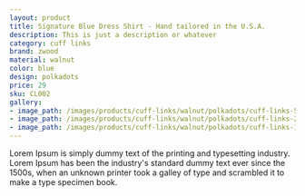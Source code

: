 ```yaml
---
layout: product
title: Signature Blue Dress Shirt - Hand tailored in the U.S.A.
description: This is just a description or whatever
category: cuff links
brand: zwood
material: walnut
color: blue
design: polkadots
price: 29
sku: CL002
gallery:
- image_path: /images/products/cuff-links/walnut/polkadots/cuff-links-5.jpg
- image_path: /images/products/cuff-links/walnut/polkadots/cuff-links-2.jpg
- image_path: /images/products/cuff-links/walnut/polkadots/cuff-links-1.jpg
---
```

Lorem Ipsum is simply dummy text of the printing and typesetting industry. Lorem Ipsum has been the industry's standard dummy text ever since the 1500s, when an unknown printer took a galley of type and scrambled it to make a type specimen book.
